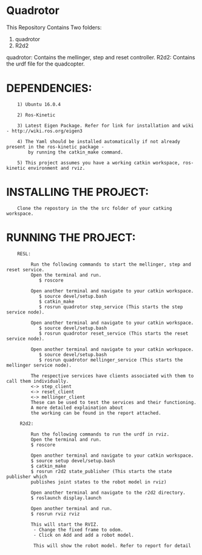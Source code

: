 # Quadrotor

This Repository Contains Two folders:
1) quadrotor
2) R2d2

quadrotor: Contains the mellinger, step and reset controller.
R2d2: Contains the urdf file for the quadcopter.


# DEPENDENCIES:

        1) Ubuntu 16.0.4
        
        2) Ros-Kinetic
        
        3) Latest Eigen Package. Refer for link for installation and wiki - http://wiki.ros.org/eigen3
        
        4) The Yaml should be installed automatically if not already present in the ros-kinetic package - 
            by running the catkin_make command.
            
        5) This project assumes you have a working catkin workspace, ros-kinetic environment and rviz.
        
       
# INSTALLING THE PROJECT:
        
        Clone the repostory in the the src folder of your catking workspace.


# RUNNING THE PROJECT:

        RESL:
        
             Run the following commands to start the mellinger, step and reset service.
             Open the terminal and run.
                $ roscore
                
             Open another terminal and navigate to your catkin workspace.
                $ source devel/setup.bash
                $ catkin_make
                $ rosrun quadrotor step_service (This starts the step service node).
                
             Open another terminal and navigate to your catkin workspace.
                $ source devel/setup.bash
                $ rosrun quadrotor reset_service (This starts the reset service node).
                
             Open another terminal and navigate to your catkin workspace.
                $ source devel/setup.bash
                $ rosrun quadrotor mellinger_service (This starts the mellinger service node).
                
             The respective services have clients associated with them to call them individually.
             <-> step_client
             <-> reset_client
             <-> mellinger_client
             These can be used to test the services and their functioning. 
             A more detailed explaination about 
             the working can be found in the report attached.
             
         R2d2:
         
             Run the following commands to run the urdf in rviz.
             Open the terminal and run.
             $ roscore
             
             Open another terminal and navigate to your catkin workspace.
             $ source setup devel/setup.bash
             $ catkin_make
             $ rosrun r2d2 state_publisher (This starts the state publisher which 
             publishes joint states to the robot model in rviz)
             
             Open another terminal and navigate to the r2d2 directory.
             $ roslaunch display.launch
             
             Open another terminal and run.
             $ rosrun rviz rviz
             
             This will start the RVIZ. 
              - Change the fixed frame to odom.
              - Click on Add and add a robot model.
              
              This will show the robot model. Refer to report for detail
             

        
